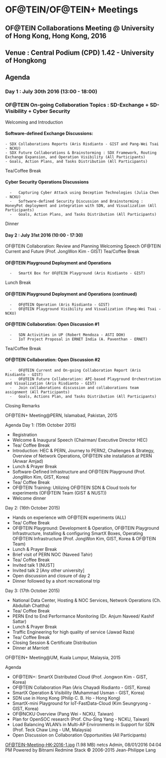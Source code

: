 # OF@TEIN/OF@TEIN+ Meetings
## OF@TEIN Collaborations Meeting @ University of Hong Kong, Hong Kong, 2016

## Venue : Central Podium (CPD) 1.42 - University of Hongkong

## Agenda

### Day 1 : July 30th 2016 (13:00 - 18:00)
### OF@TEIN On-going Collaboration Topics : SD-Exchange + SD-Visibility + Cyber Security

 Welcoming and Introduction

#### Software-defined Exchange Discussions:
    - SDX Collaborations Reports (Aris Risdianto - GIST and Pang-Wei Tsai - NCKU)
    - SDX Future Collaborations & Brainstorming : SDX Framework, Routing Exchange Expansion, and Operation Visibility (All Participants)
    - Goals, Action Plans, and Tasks Distribution (All Participants)

Tea/Coffee Break
#### Cyber Security Operations Discussions
      -   Capturing Cyber Attack using Deception Technologies (Julia Chen - NCKU)
      -   Software-defined Security Discussion and Brainstorming : HoneyPot deployment and integration with SDN, and Visualization (All Participants)
      -   Goals, Action Plans, and Tasks Distribution (All Participants)

Dinner

#### Day 2 : July 31st 2016 (10:00 - 17:30)
OF@TEIN Collaboration: Review and Planning
Welcoming Speech
OF@TEIN Current and Future (Prof. JongWon Kim - GIST)
Tea/Coffee Break
#### OF@TEIN Playground Deployment and Operations
      -   SmartX Box for OF@TEIN Playground (Aris Risdianto - GIST)

Lunch Break
#### OF@TEIN Playground Deployment and Operations (continued)
      -   OF@TEIN Operation (Aris Risdianto - GIST)
      -   OF@TEIN Playground Visibility and Visualization (Pang-Wei Tsai - NCKU)

#### OF@TEIN Collaboration: Open Discussion #1
      -   SDN Activities in UP (Robert Mendoza - ASTI DOH)
      -   IoT Project Proposal in ERNET India (A. Paventhan - ERNET)

Tea/Coffee Break
#### OF@TEIN Collaboration: Open Discussion #2
      -   OF@TEIN Current and On-going Collaboration Report (Aris Risdianto - GIST)
      -   OF@TEIN Future Collaboration: API-based Playground Orchestration and Visualization (Aris Risdianto - GIST)
      -   Join collaborations discussion and collaborations team assignment (All Participants)
      -   Goals, Actions Plan, and Tasks Distribution (All Participants)

Closing Remarks

OF@TEIN+ Meeting@PERN, Islamabad, Pakistan, 2015

Agenda
Day 1: (15th October 2015)
  -   Registration
  -   Welcome & Inaugural Speech (Chairman/ Executive Director HEC)
  -   Tea/ Coffee Break
  -   Introduction: HEC & PERN, Journey to PERN2, Challenges & Strategy, Overview of Network Operations, OF@TEIN site installation at PERN (Anwar Amjad)
  -   Lunch & Prayer Break
  -   Software-Defined Infrastructure and OF@TEIN Playground (Prof. JongWon Kim, GIST, Korea)
  -   Tea/ Coffee Break
  -   OF@TEIN Training: Utilizing OF@TEIN SDN & Cloud tools for experiments (OF@TEIN Team (GIST & NUST))
  -   Welcome dinner

Day 2: (16th October 2015)
  -   Hands on experience with OF@TEIN experiments (ALL)
  -   Tea/ Coffee Break
  -   OF@TEIN Playground: Development & Operation, OF@TEIN Playground Infrastructure, Installing & configuring SmartX Boxes, Operating OF@TEIN Infrastructure (Prof. JongWon Kim, GIST, Korea & OF@TEIN Team)
  -   Lunch & Prayer Break
  -   Brief visit of PERN NOC (Naveed Tahir)
  -   Tea/ Coffee Break
  -   Invited talk 1 [NUST]
  -   Invited talk 2 [Any other university]
  -   Open discussion and closure of day 2
  -   Dinner followed by a short recreational trip

Day 3: (17th October 2015)
  -   National Data Center, Hosting & NOC Services, Network Operations (Ch. Abdullah Chattha)
  -   Tea/ Coffee Break
  -   PERN End to End Performance Monitoring (Dr. Anjum Naveed/ Kashif Sattar)
  -   Lunch & Prayer Break
  -   Traffic Engineering for high quality of service (Jawad Raza)
  -   Tea/ Coffee Break
  -   Closing Session & Certificate Distribution
  -   Dinner at Marriott

OF@TEIN+ Meeting@UM, Kuala Lumpur, Malaysia, 2015

Agenda
  -   OF@TEIN+: SmartX Distributed Cloud (Prof. Jongwon Kim - GIST, Korea)
  -   OF@TEIN Collaboration Plan (Aris Chayadi Risdianto - GIST, Korea)
  -   SmartX Operation & Visibility (Muhammad Usman - GIST, Korea)
  -   SDN use in Hong Kong (Philip C. B. Ho - Hong Kong)
  -   SmartX-mini Playground for IoT-FastData-Cloud (Kim Seungryong - GIST, Korea)
  -   OF@NCKU Overview (Pang Wei - NCKU, Taiwan)
  -   Plan for OpenSOC research (Prof. Chu-Sing Yang - NCKU, Taiwan)
  -   Load Balancing WLAN’s in Multi-AP Environments in Support for SDN (Prof. Teck Chaw Ling - UM, Malaysia)
  -   Open Discussion on Collaboration Opportunities (All Participants)

OF@TEIN-Meeting-HK-2016-1.jpg (1.98 MB) netcs Admin, 08/01/2016 04:04 PM
Powered by Bitnami Redmine Stack © 2006-2015 Jean-Philippe Lang
